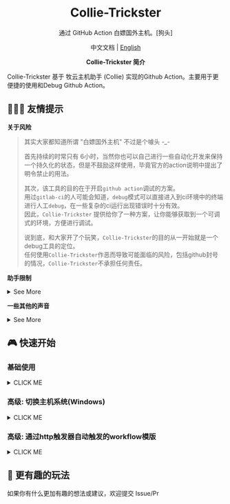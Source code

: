<h1 align="center"> Collie-Trickster </h1>

<p align="center">通过 GitHub Action 白嫖国外主机。[狗头] </p>

<p align="center"> 中文文档 | <a href="README_EN.md">English</a> </p>

<p align="center"> <b>Collie-Trickster 简介</b> </p>

Collie-Trickster 基于 牧云主机助手 (Collie) 实现的Github Action。主要用于更便捷的使用和Debug Github Action。

## 🧑‍🤝‍🧑 友情提示

**关于风险**

> 其实大家都知道所谓 "白嫖国外主机" 不过是个噱头 -_-
>
> 首先持续的时常只有 6小时，当然你也可以自己进行一些自动化开发来保持一个持久化的状态，但是不鼓励这样使用，毕竟官方的action说明中提出了明令禁止的用法。
>
> 其次，该工具的目的在于开启`github action`调试的方案。  
> 用过`gitlab-ci`的人可能会知道，`debug`模式可以直接进入到ci环境中的终端进行人工`debug`，在一些复杂的ci运行出现错误时十分有效。  
> 因此，`Collie-Trickster` 提供给你了一种方案，让你能够获取到一个可调式的环境，方便进行调试。
>
> 说到底，和大家开了个玩笑，`Collie-Trickster`的目的从一开始就是一个debug工具的定位。   
> 任何使用`Collie-Trickster`作恶而导致可能面临的风险，包括github封号的情况，`Collie-Trickster`不承担任何责任。

**助手限制**
<details><summary>See More</summary>

牧云主机助手目前默认仅免费三台主机，超过三台主机的使用量时，需要切换付费版本。
也可以不切换，但是三台以上的机器无法成功注册。

</details>

**一些其他的声音**
<details><summary>See More</summary>

</details>

## 🎮 快速开始

### 基础使用

<details><summary>CLICK ME</summary>

1. 注册百川-使用牧云主机管理助手

![](https://cdn.dvkunion.cn/tricker/46fd1775808c4411b8c2f1225641289f.png)

2. 点击绑定主机

![](https://cdn.dvkunion.cn/tricker/b61fa3cb6f0f4069b60c99a48be599aa.png)

3. 获取token

![](https://cdn.dvkunion.cn/tricker/09d9e9ee0809482faf54b491e42ae7d8.png)

为了方便，可以选择长期使用的token

![](https://cdn.dvkunion.cn/tricker/c63a06e23805430781cc42fc485d8f79.png)

4. 在github创建一个空的仓库，clone到本地，并创建`.github/workflows/workflow.yml`文件，写入一下参考内容：

```yml
name: example
on: [ push, pull_request ]

jobs:
  runner:
    runs-on: ubuntu-latest # 选择你想要的主机系统如：ubuntu:20.04
    steps:
      - uses: actions/checkout@v3
      - name: collie
        uses: dvkunion/CollieTrickster@main
        with:
          token: xxxxxx  # your token,  It will be safer to use ${{ secrets.token }}, see [https://docs.github.com/actions/security-guides/encrypted-secrets] 
```

5. 推送代码到仓库，触发action。

```shell
git push
```

6. 返回百川界面，已获取到主机。

![](https://cdn.dvkunion.cn/tricker/4f8e7c5ea2234135b6f57de12a115f30.png)

7. 后续使用时可以通过手动触发action的方式。

8. 关于退出：Linux主机，在百川解绑主机后，ci自动完成。

![](https://cdn.dvkunion.cn/tricker/99d6436c64ab49859e5337787a5a3688.png)



</details>

### 高级: 切换主机系统(Windows)

<details><summary>CLICK ME</summary>
</details>

### 高级: 通过http触发器自动触发的workflow模版

<details><summary>CLICK ME</summary>
每次推送代码才能触发实在太蠢了。当然也十分的不够优雅，需要手动把token放在github secrets中。

在基础用法的基础上，这里给出一份通过`workflow_dispatch` 利用方式: 
```yaml
name: example
on:
  workflow_dispatch:
    inputs:
      token:
        description: 'chaitin rivers token'
        required: true
      type:
        description: 'your host type'
        required: true

jobs:
  runner:
    runs-on: ubuntu-latest # 选择你想要的主机系统如：ubuntu:20.04
    steps:
      - uses: actions/checkout@v3
      - name: collie
        if: ${{ inputs.token != '' && inputs.type != '' }}
        uses: dvkunion/CollieTrickster@main
        with:
          token: ${{ inputs.token }}
          host_type: ${{ inputs.type }}
```

使用时，需要你生成一个 [Github Token](https://github.com/settings/tokens/) ，作为认证用；然后将这份`yaml`放在你的仓库`.github/workflows/example.yml`， 

然后发起http请求, 这里给出一个curl的调用:

```shell
curl \     
  -X POST \
  -H "Accept: application/vnd.github+json" \
  -H "Authorization: Bearer <YOUR_GITHUB_ACTION>"\
  -H "X-GitHub-Api-Version: 2022-11-28" \
  https://api.github.com/repos/<YOUR_GITHUB_USER_NAME>/<YOUR_GITHUB_REPOS>/actions/workflows/example.yml/dispatches \
  -d '{"ref":"main","inputs":{"token":"<YOUR_TOKEN>","type": "linux"}'
```

其中:
+ <YOUR_GITHUB_ACTION>: github配置的token认证
+ <YOUR_GITHUB_USER_NAME>: 你github账户名称
+ <YOUR_GITHUB_REPOS>: 你fork的仓库名，一般直接fork的就写`CollieTrickster`即可。
+ <YOUR_TOKEN>: 长亭牧云主机助手生成的那个Token。

这样，每发起一次请求，就会执行一次CI。成功上线一台主机。

</details>

## 🎈 更有趣的玩法

如果你有什么更加有趣的想法或建议，欢迎提交 Issue/Pr